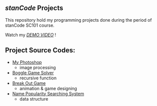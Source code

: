 ## *stanCode* Projects
This repository hold my programming projects done during the period of stanCode SC101 course.

Watch my *[DEMO VIDEO](https://drive.google.com/drive/folders/1Gi3bn9qPW_gR0ISyGzVPLd5Bztdvd7rF?fbclid=IwAR36BW3v_bHn-Idsh-0_ROSWLwrXOzoervZId25OOzH2LX4b6FCGDfULdDg)* !

## Project Source Codes:
* [My Photoshop](https://github.com/sylvia1122/sc-projects/blob/main/stanCode_projects/my_photoshop/stanCodoshop.py)
  * image processing
* [Boggle Game Solver](https://github.com/sylvia1122/sc-projects/blob/main/stanCode_projects/boggle_game_solver/boggle.py)
  * recursive function
* [Break Out Game](https://github.com/sylvia1122/sc-projects/blob/main/stanCode_projects/break_out_game/breakout.py)
  * animation & game designing 
* [Name Popularity Searching System](https://github.com/sylvia1122/sc-projects/blob/main/stanCode_projects/name_searching_system/babygraphicsgui.py)
  * data structure
